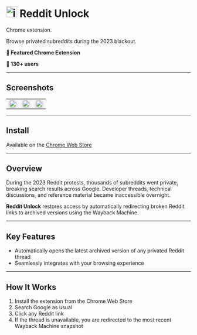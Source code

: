 # <img width="30" height="30" alt="image" src="https://github.com/user-attachments/assets/afcdb344-69a3-4e8c-8c47-de0bd5f01361" /> Reddit Unlock

Chrome extension.


Browse privated subreddits during the 2023 blackout.

**🏅 Featured Chrome Extension**  

**👥 130+ users**

---
## Screenshots

<table style="border-collapse: collapse; border: none;">
  <tr>
    <td style="border: none;">
      <img src="https://github.com/user-attachments/assets/1860b980-c574-413c-9531-23ad321f390b" width="100%" style="box-shadow: 0 4px 12px rgba(0, 0, 0, 0.2); border-radius: 6px;">
    </td>
    <td style="border: none;">
      <img src="https://github.com/user-attachments/assets/6f66f948-c37a-49f2-841d-9a7dfb7fbc03" width="100%" style="box-shadow: 0 4px 12px rgba(0, 0, 0, 0.2); border-radius: 6px;">
    </td>
    <td style="border: none;">
      <img src="https://github.com/user-attachments/assets/518675fa-e850-40e4-9a98-30ef0dd4f968" width="100%" style="box-shadow: 0 4px 12px rgba(0, 0, 0, 0.2); border-radius: 6px;">
    </td>
  </tr>
</table>

---

## Install

Available on the [Chrome Web Store]([https://chrome.google.com/webstore/detail/reddit-unlock/](http://chromewebstore.google.com/detail/reddit-unlock/hikegckdhlaoabcbnicdkfnpokphkaoo))

---

## Overview

During the 2023 Reddit protests, thousands of subreddits went private, breaking search results across Google. Developer threads, technical discussions, and reference material became inaccessible overnight.

**Reddit Unlock** restores access by automatically redirecting broken Reddit links to archived versions using the Wayback Machine.

---

## Key Features

- Automatically opens the latest archived version of any privated Reddit thread
- Seamlessly integrates with your browsing experience

---

## How It Works

1. Install the extension from the Chrome Web Store  
2. Search Google as usual  
3. Click any Reddit link
4. If the thread is unavailable, you are redirected to the most recent Wayback Machine snapshot
